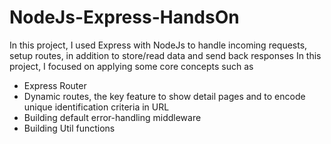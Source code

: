 # NodeJs-Express-HandsOn
In this project, I used Express with NodeJs to handle incoming requests, setup routes, in addition to store/read data and send back responses
In this project, I focused on applying some core concepts such as
- Express Router
- Dynamic routes, the key feature to show detail pages and to encode unique identification criteria in URL
- Building default error-handling middleware
- Building Util functions 

